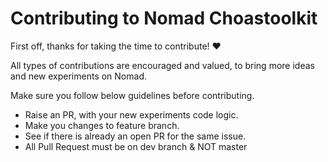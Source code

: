 <!-- omit in toc -->
# Contributing to Nomad Choastoolkit

First off, thanks for taking the time to contribute! ❤️

All types of contributions are encouraged and valued, to bring more ideas and new experiments on Nomad.

Make sure you follow below guidelines before contributing.

- Raise an PR, with your new experiments code logic.
- Make you changes to feature branch.
- See if there is already an open PR for the same issue.
- All Pull Request must be on dev branch & NOT master